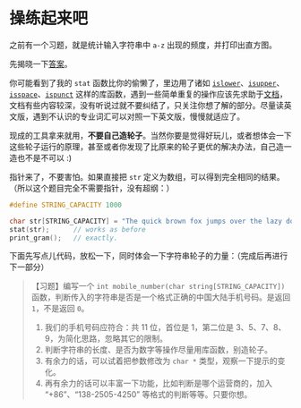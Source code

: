 # 操练起来吧

之前有一个习题，就是统计输入字符串中 `a-z` 出现的频度，并打印出直方图。

先揭晓一下[答案](answers/stat.c)。

你可能看到了我的 `stat` 函数比你的偷懒了，里边用了诸如 [`islower`](https://en.cppreference.com/w/c/string/byte/islower)、[`isupper`](https://en.cppreference.com/w/c/string/byte/isupper)、[`isspace`](https://en.cppreference.com/w/c/string/byte/isspace)、[`ispunct`](https://en.cppreference.com/w/c/string/byte/ispunct) 这样的库函数，遇到一些简单重复的操作应该先求助于[文档](https://en.cppreference.com/w/c)，文档有些内容较深，没有听说过就不要纠结了，只关注你想了解的部分。尽量读英文版，遇到不认识的专业词汇可以对照一下英文版，慢慢就适应了。

现成的工具拿来就用，**不要自己造轮子**。当然你要是觉得好玩儿，或者想体会一下这些轮子运行的原理，甚至或者你发现了比原来的轮子更优的解决办法，自己造一造也不是不可以 :)

指针来了，不要害怕。如果直接把 `str` 定义为数组，可以得到完全相同的结果。（所以这个题目完全不需要指针，没有超纲：）

```c
#define STRING_CAPACITY 1000

char str[STRING_CAPACITY] = "The quick brown fox jumps over the lazy dog.";
stat(str);      // works as before
print_gram();   // exactly.
```

下面先写点儿代码，放松一下，同时体会一下字符串轮子的力量：（完成后再进行下一部分）

>【习题】编写一个 `int mobile_number(char string[STRING_CAPACITY])` 函数，判断传入的字符串是否是一个格式正确的中国大陆手机号码。是返回 `1`，不是返回 `0`。
>1. 我们的手机号码应符合：共 11 位，首位是 1，第二位是 3、5、7、8、9，为简化思路，忽略其它的限制。
>2. 判断字符串的长度、是否为数字等操作尽量用库函数，别造轮子。
>3. 有余力的话，可以试着把参数修改为 `char *` 类型，观察一下提示的变化。
>4. 再有余力的话可以丰富一下功能，比如判断是哪个运营商的，加入 “+86”、“138-2505-4250” 等格式的判断等等。只要你想。